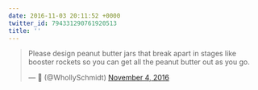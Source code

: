 ```yaml
---
date: 2016-11-03 20:11:52 +0000
twitter_id: 794331290761920513
title: ''
---
```


<blockquote class="twitter-tweet"><p lang="en" dir="ltr">Please design peanut butter jars that break apart in stages like booster rockets so you can get all the peanut butter out as you go.</p>&mdash; 🤧 (@WhollySchmidt) <a href="https://twitter.com/WhollySchmidt/status/794330731195617280?ref_src=twsrc%5Etfw">November 4, 2016</a></blockquote>
<script async src="https://platform.twitter.com/widgets.js" charset="utf-8"></script>
